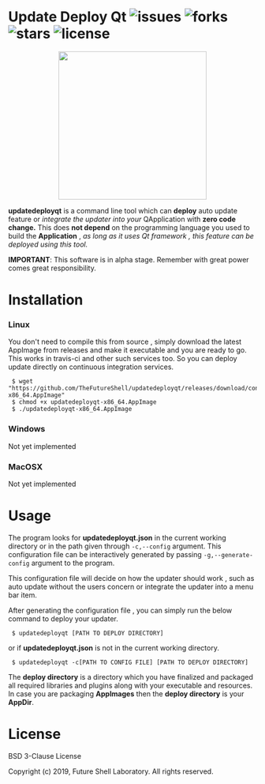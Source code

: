 # Update Deploy Qt ![issues](https://img.shields.io/github/issues/TheFutureShell/updatedeployqt.svg?style=flat-square) ![forks](https://img.shields.io/github/forks/TheFutureShell/updatedeployqt.svg?style=flat-square) ![stars](https://img.shields.io/github/stars/TheFutureShell/updatedeployqt.svg?style=flat-square) ![license](https://img.shields.io/github/license/TheFutureShell/updatedeployqt.svg?style=flat-square)



<p align=center>
<img src="https://raw.githubusercontent.com/TheFutureShell/artwork/master/updatedeployqt/release.png" width="300px" height=auto />
</p>


**updatedeployqt** is a command line tool which can **deploy** auto update feature or *integrate the updater into
your* QApplication with **zero code change.** This does **not depend** on the programming language you used to 
build the **Application** , *as long as it uses Qt framework , this feature can be deployed using this tool.*



**IMPORTANT**: This software is in alpha stage. Remember with great power comes great responsibility.


# Installation

### Linux 

You don't need to compile this from source , simply download the latest AppImage from releases and make it
executable and you are ready to go. This works in travis-ci and other such services too. So you can deploy
update directly on continuous integration services.


```
 $ wget "https://github.com/TheFutureShell/updatedeployqt/releases/download/continuous/updatedeployqt-x86_64.AppImage"
 $ chmod +x updatedeployqt-x86_64.AppImage
 $ ./updatedeployqt-x86_64.AppImage
```

### Windows

Not yet implemented

### MacOSX

Not yet implemented


# Usage

The program looks for **updatedeployqt.json** in the current working directory or in the path 
given through ```-c,--config``` argument. This configuration file can be interactively generated
by passing ```-g,--generate-config``` argument to the program.

This configuration file will decide on how the updater should work , such as auto update without
the users concern or integrate the updater into a menu bar item.

After generating the configuration file , you can simply run the below command to deploy your 
updater.


```
 $ updatedeployqt [PATH TO DEPLOY DIRECTORY]
```

or if **updatedeployqt.json** is not in the current working directory.

```
 $ updatedeployqt -c[PATH TO CONFIG FILE] [PATH TO DEPLOY DIRECTORY]
```


The **deploy directory** is a directory which you have finalized and packaged all required libraries 
and plugins along with your executable and resources. In case you are packaging **AppImages** then 
the **deploy directory** is your **AppDir**. 


# License

BSD 3-Clause License

Copyright (c) 2019, Future Shell Laboratory.
All rights reserved.




